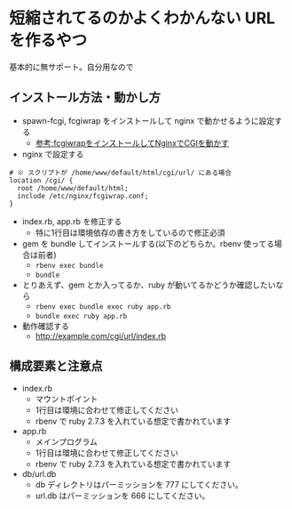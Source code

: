 # 短縮されてるのかよくわかんない URL を作るやつ

基本的に無サポート。自分用なので

## インストール方法・動かし方

- spawn-fcgi, fcgiwrap をインストールして nginx で動かせるように設定する
  - [参考:fcgiwrapをインストールしてNginxでCGIを動かす](https://worklog.be/archives/3230)
- nginx で設定する
```
# ※ スクリプトが /home/www/default/html/cgi/url/ にある場合
location /cgi/ {
  root /home/www/default/html;
  include /etc/nginx/fcgiwrap.conf;
}
```
- index.rb, app.rb を修正する
  - 特に1行目は環境依存の書き方をしているので修正必須
- gem を bundle してインストールする(以下のどちらか。rbenv 使ってる場合は前者)
  - `rbenv exec bundle`
  - `bundle`
- とりあえず、gem とか入ってるか、ruby が動いてるかどうか確認したいなら
  - `rbenv exec bundle exec ruby app.rb`
  - `bundle exec ruby app.rb`
- 動作確認する
  - http://example.com/cgi/url/index.rb


## 構成要素と注意点

- index.rb
  - マウントポイント
  - 1行目は環境に合わせて修正してください
  - rbenv で ruby 2.7.3 を入れている想定で書かれています
- app.rb
  - メインプログラム
  - 1行目は環境に合わせて修正してください
  - rbenv で ruby 2.7.3 を入れている想定で書かれています
- db/url.db
  - db ディレクトリはパーミッションを 777 にしてください。
  - url.db はパーミッションを 666 にしてください。
